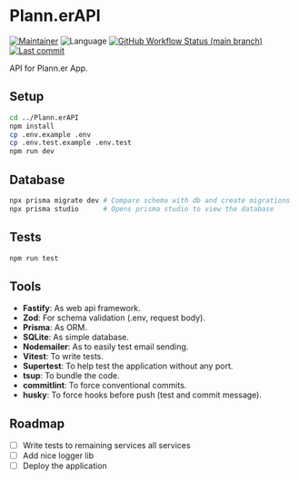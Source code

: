 # Plann.erAPI

[![Maintainer](https://img.shields.io/badge/maintainer-%40heldercostaa-blue?logo=superuser&logoColor=white)](https://github.com/heldercostaa)
![Language](https://img.shields.io/badge/language-typescript-yellow?logo=ts-node&logoColor=white)
[![GitHub Workflow Status (main branch)](https://img.shields.io/github/actions/workflow/status/heldercostaa/Plann.erAPI/main.yml?branch=main&logo=dependabot&logoColor=white)](https://github.com/heldercostaa/Plann.erAPI)
[![Last commit](https://img.shields.io/github/last-commit/heldercostaa/Plann.erAPI.svg?logo=github&logoColor=white)](https://github.com/heldercostaa/Plann.erAPI/commits/main)

API for Plann.er App.

## Setup

```bash
cd ../Plann.erAPI
npm install
cp .env.example .env
cp .env.test.example .env.test
npm run dev
```

## Database

```bash
npx prisma migrate dev # Compare schema with db and create migrations
npx prisma studio      # Opens prisma studio to view the database
```

## Tests

```bash
npm run test
```

## Tools

- **Fastify**: As web api framework.
- **Zod**: For schema validation (.env, request body).
- **Prisma**: As ORM.
- **SQLite**: As simple database.
- **Nodemailer**: As to easily test email sending.
- **Vitest**: To write tests.
- **Supertest**: To help test the application without any port.
- **tsup**: To bundle the code.
- **commitlint**: To force conventional commits.
- **husky**: To force hooks before push (test and commit message).

## Roadmap

- [ ] Write tests to remaining services all services
- [ ] Add nice logger lib
- [ ] Deploy the application
